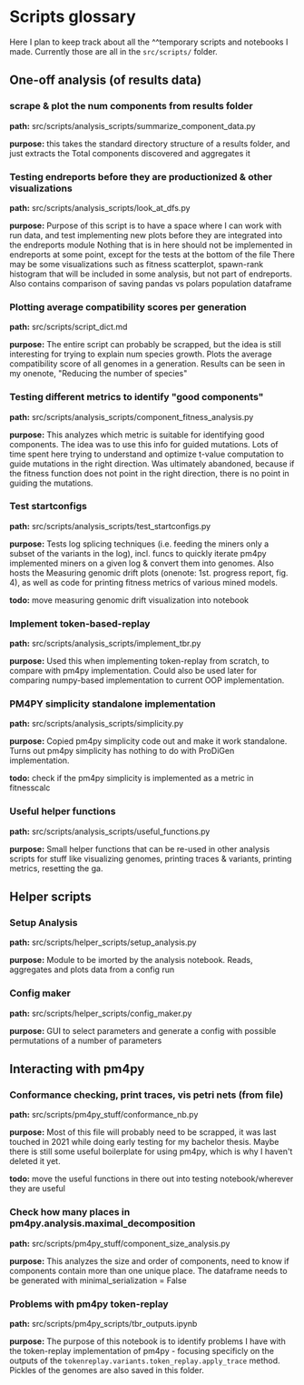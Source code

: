 # Scripts glossary
Here I plan to keep track about all the ^^temporary scripts and notebooks I made. Currently those are all in the `src/scripts/` folder.

## One-off analysis (of results data)

### scrape & plot the num components from results folder
**path:**
src/scripts/analysis_scripts/summarize_component_data.py

**purpose:**
this takes the standard directory structure of a results folder, and just extracts the Total components discovered and aggregates it

### Testing endreports before they are productionized & other visualizations
**path:**
src/scripts/analysis_scripts/look_at_dfs.py

**purpose:**
Purpose of this script is to have a space where I can work with run data, and test implementing new plots before they are integrated into the endreports module Nothing that is in here should not be implemented in endreports at some point, except for the tests at the bottom of the file There may be some visualizations such as fitness scatterplot, spawn-rank histogram that will be included in some analysis, but not part of endreports.
Also contains comparison of saving pandas vs polars population dataframe

### Plotting average compatibility scores per generation
**path:**
src/scripts/script_dict.md

**purpose:**
The entire script can probably be scrapped, but the idea is still interesting for trying to explain num species growth. Plots the average compatibility score of all genomes in a generation. Results can be seen in my onenote, "Reducing the number of species"

### Testing different metrics to identify "good components"
**path:**
src/scripts/analysis_scripts/component_fitness_analysis.py

**purpose:**
This analyzes which metric is suitable for identifying good components. The idea was to use this info for guided mutations. Lots of time spent here trying to understand and optimize t-value computation to guide mutations in the right direction. Was ultimately abandoned, because if the fitness function does not point in the right direction, there is no point in guiding the mutations.

### Test startconfigs
**path:**
src/scripts/analysis_scripts/test_startconfigs.py

**purpose:**
Tests log splicing techniques (i.e. feeding the miners only a subset of the variants in the log), incl. funcs to quickly iterate pm4py implemented miners on a given log & convert them into genomes. Also hosts the Measuring genomic drift plots (onenote: 1st.  progress report, fig. 4), as well as code for printing fitness metrics of various mined models. 

**todo:**
move measuring genomic drift visualization into notebook

### Implement token-based-replay
**path:**
src/scripts/analysis_scripts/implement_tbr.py

**purpose:**
Used this when implementing token-replay from scratch, to compare with pm4py implementation. Could also be used later for comparing numpy-based implementation to current OOP implementation.

### PM4PY simplicity standalone implementation
**path:**
src/scripts/analysis_scripts/simplicity.py

**purpose:**
Copied pm4py simplicity code out and make it work standalone. Turns out pm4py simplicity has nothing to do with ProDiGen implementation. 

**todo:**
check if the pm4py simplicity is implemented as a metric in fitnesscalc

### Useful helper functions
**path:**
src/scripts/analysis_scripts/useful_functions.py

**purpose:**
Small helper functions that can be re-used in other analysis scripts for stuff like visualizing genomes, printing traces & variants, printing metrics, resetting the ga.

## Helper scripts

### Setup Analysis
**path:**
src/scripts/helper_scripts/setup_analysis.py

**purpose:**
Module to be imorted by the analysis notebook. Reads, aggregates and plots data from a config run

### Config maker
**path:**
src/scripts/helper_scripts/config_maker.py

**purpose:**
GUI to select parameters and generate a config with possible permutations of a number of parameters

## Interacting with pm4py

### Conformance checking, print traces, vis petri nets (from file)
**path:**
src/scripts/pm4py_stuff/conformance_nb.py

**purpose:**
Most of this file will probably need to be scrapped, it was last touched in 2021 while doing early testing for my bachelor thesis. Maybe there is still some useful boilerplate for using pm4py, which is why I haven't deleted it yet.

**todo:**
move the useful functions in there out into testing notebook/wherever they are useful

### Check how many places in pm4py.analysis.maximal_decomposition
**path:**
src/scripts/pm4py_stuff/component_size_analysis.py

**purpose:**
This analyzes the size and order of components, need to know if components contain more than one unique place.  The dataframe needs to be generated with minimal_serialization = False

### Problems with pm4py token-replay
**path:**
src/scripts/pm4py_scripts/tbr_outputs.ipynb

**purpose:**
The purpose of this notebook is to identify problems I have with the token-replay implementation of pm4py - focusing specificly on the outputs of the `tokenreplay.variants.token_replay.apply_trace` method.  Pickles of the genomes are also saved in this folder.